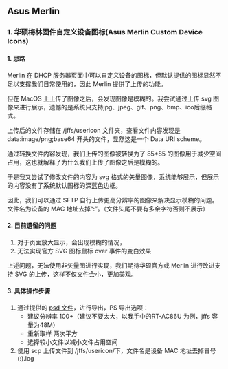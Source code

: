 ## Asus Merlin

### 1. 华硕梅林固件自定义设备图标(Asus Merlin Custom Device Icons)
#### 1. 思路

Merlin 在 DHCP 服务器页面中可以自定义设备的图标，但默认提供的图标显然不足以支撑我们日常使用的，因此 Merlin 提供了上传的功能。

但在 MacOS 上上传了图像之后，会发现图像是模糊的。我尝试通过上传 svg 图像来进行展示，遗憾的是系统只支持jpg、jpeg、gif、png、bmp、ico后缀格式。

上传后的文件存储在 /jffs/usericon 文件夹，查看文件内容发现是 data:image/png;base64 开头的文件，显然这是一个 Data URI scheme。

通过转换文件内容发现，我们上传的图像被转换为了 85*85 的图像用于减少空间占用，这也就解释了为什么我们上传了图像之后是模糊的。

于是我又尝试了修改文件的内容为 svg 格式的矢量图像，系统能够展示，但展示的内容没有了系统默认图标的深蓝色边框。

因此，我们可以通过 SFTP 自行上传更高分辨率的图像来解决显示模糊的问题。文件名为设备的 MAC 地址去掉“:”。（文件头尾不要有多余字符否则不展示）

#### 2. 目前遗留的问题
1. 对于页面放大显示，会出现模糊的情况，
2. 无法实现官方 SVG 图标鼠标 over 事件的变白效果

上述问题，无法使用非矢量图进行实现，我们期待华硕官方或 Merlin 进行改进支持 SVG 的上传，这样不仅文件会小，更加美观。

#### 3. 具体操作步骤
1.  通过提供的 [psd 文件](../imgs/merlin/device_icons.psd)，进行导出，PS 导出选项：
	+ 建议分辨率 100+（建议不要太大，以我手中的RT-AC86U 为例，jffs 容量为48M）
	+ 重新取样 两次平方
	+ 选择较小文件以减小文件占用空间
2.  使用 scp 上传文件到 /jffs/usericon/下，文件名是设备 MAC 地址去掉冒号(:).log